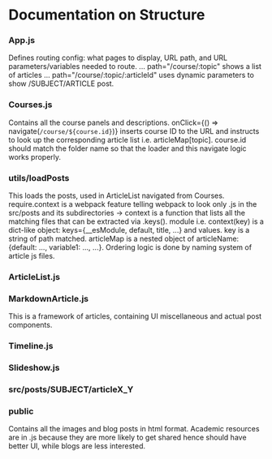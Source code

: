 # Documentation on Structure

### App.js
Defines routing config: what pages to display, URL path, and URL parameters/variables needed to route.
... path="/course/:topic" shows a list of articles
... path="/course/:topic/:articleId" uses dynamic parameters to show /SUBJECT/ARTICLE post.

### Courses.js
Contains all the course panels and descriptions.
onClick={() => navigate(`/course/${course.id}`)} inserts course ID to the URL and instructs to look up the corresponding article list i.e. articleMap[topic].
course.id should match the folder name so that the loader and this navigate logic works properly.

### utils/loadPosts
This loads the posts, used in ArticleList navigated from Courses.
require.context is a webpack feature telling webpack to look only .js in the src/posts and its subdirectories
-> context is a function that lists all the matching files that can be extracted via .keys().
module i.e. context(key) is a dict-like object: keys={__esModule, default, title, ...} and values. key is a string of path matched.
articleMap is a nested object of articleName: {default: ..., variable1: ..., ...}. 
Ordering logic is done by naming system of article js files.

### ArticleList.js


### MarkdownArticle.js
This is a framework of articles, containing UI miscellaneous and actual post components.

### Timeline.js


### Slideshow.js


### src/posts/SUBJECT/articleX_Y


### public
Contains all the images and blog posts in html format.
Academic resources are in .js because they are more likely to get shared hence should have better UI, 
while blogs are less interested.